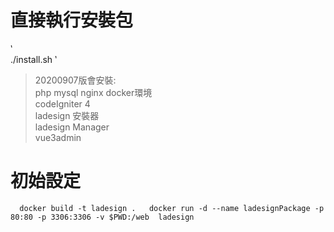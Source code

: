 # 直接執行安裝包  
‵  
./install.sh
‵ 
> 20200907版會安裝:  
> php mysql nginx docker環境  
> codeIgniter 4  
> ladesign 安裝器  
> ladesign Manager    
> vue3admin 


# 初始設定  

`  
docker build -t ladesign .  
docker run -d --name ladesignPackage -p 80:80 -p 3306:3306 -v $PWD:/web  ladesign  
`  